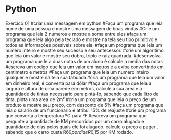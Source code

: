 # Python
Exercico 01
#criar uma messagem em python
#Faça um programa que leia nome de uma pessoa e mostre uma messagem de boas vindas
#Crie um programa que leia 2 numeros e mostre a soma entre eles
#faça um programa que leia algo pela teclado e mostre na tela seu tipo primitivo e todos as informações possiveis sobre ela.
#faça um programa que leia um numero inteiro e mostre seu sucesso e seu antecessor.
#crie um algoritimo que leia um valor e mostre seu dobro, triplo e raiz quadrada.
#desenvolva um programa que leia duas notas de um aluno é calcule a media das notas
#escreva um codigo que leia um valor em metros e a exiba convertindo em centimetro e metros
#Faça um programa que leia um numero inteiro qualquer e mostre na tela  sua tabuada 
#cria um programa que leia um valor em dinheiro real, é converta para dólar
#faça um programa que leia a largura e altura de uma parede em metros, calcule a sua area e a quantidade de tintas necessario 
para pintá-lo, sabendo que cada litro de tinta, pinta uma area de 2m²
#cria um programa que leia o preço de um produto e mostre seu preço, com desconto de 5%
#faça um programa que leia o salario de um funcionario e atribui 15% de reajuste
#crie um programa que converta a temperatura ºC para ºF
#escreva um programa que pergunte a quantidade de KM percorridos por um carro alugado e quantidade de dias pelos quais ele foi alugado.
calcule  o preço a pagar , sabendo que o carro custa R$60 por dia e R$0,15 por KM  rodado.
